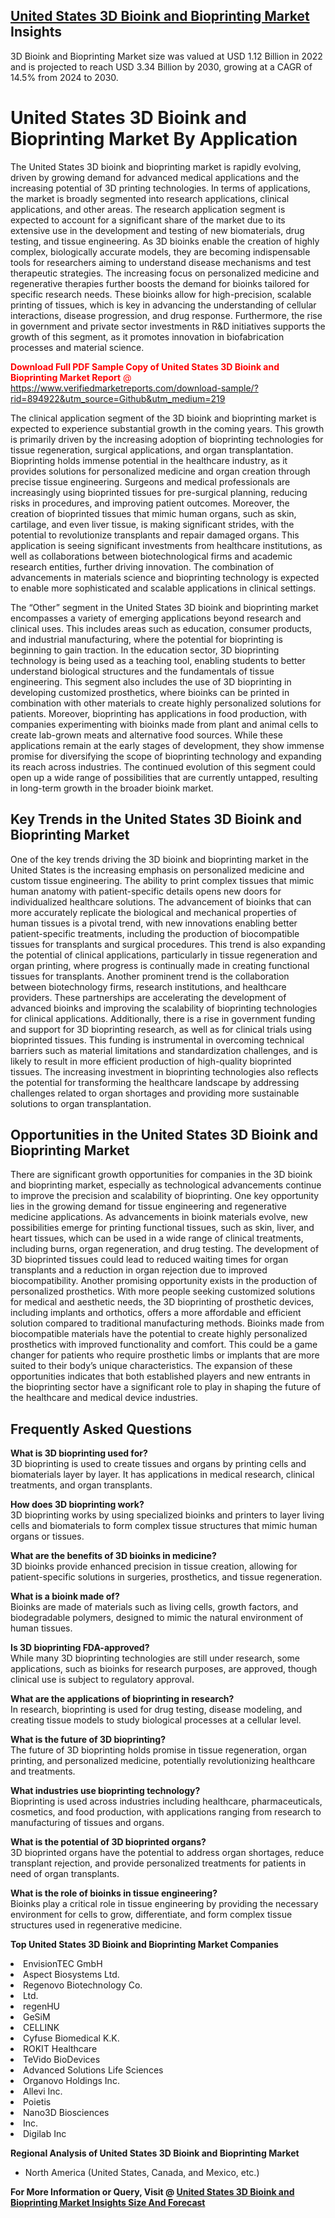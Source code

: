 <h2><a href="https://www.verifiedmarketreports.com/download-sample/?rid=894922&amp;utm_source=Github&amp;utm_medium=219" target="_blank">United States 3D Bioink and Bioprinting Market</a> Insights</h2><p>3D Bioink and Bioprinting Market size was valued at USD 1.12 Billion in 2022 and is projected to reach USD 3.34 Billion by 2030, growing at a CAGR of 14.5% from 2024 to 2030.</p><p><h1>United States 3D Bioink and Bioprinting Market By Application</h1> <p>The United States 3D bioink and bioprinting market is rapidly evolving, driven by growing demand for advanced medical applications and the increasing potential of 3D printing technologies. In terms of applications, the market is broadly segmented into research applications, clinical applications, and other areas. The research application segment is expected to account for a significant share of the market due to its extensive use in the development and testing of new biomaterials, drug testing, and tissue engineering. As 3D bioinks enable the creation of highly complex, biologically accurate models, they are becoming indispensable tools for researchers aiming to understand disease mechanisms and test therapeutic strategies. The increasing focus on personalized medicine and regenerative therapies further boosts the demand for bioinks tailored for specific research needs. These bioinks allow for high-precision, scalable printing of tissues, which is key in advancing the understanding of cellular interactions, disease progression, and drug response. Furthermore, the rise in government and private sector investments in R&D initiatives supports the growth of this segment, as it promotes innovation in biofabrication processes and material science. <p><span class=""><span style="color: #ff0000;"><strong>Download Full PDF Sample Copy of United States 3D Bioink and Bioprinting Market Report</strong> @ </span><a href="https://www.verifiedmarketreports.com/download-sample/?rid=894922&amp;utm_source=Github&amp;utm_medium=219" target="_blank">https://www.verifiedmarketreports.com/download-sample/?rid=894922&amp;utm_source=Github&amp;utm_medium=219</a></span></p> </p> <p>The clinical application segment of the 3D bioink and bioprinting market is expected to experience substantial growth in the coming years. This growth is primarily driven by the increasing adoption of bioprinting technologies for tissue regeneration, surgical applications, and organ transplantation. Bioprinting holds immense potential in the healthcare industry, as it provides solutions for personalized medicine and organ creation through precise tissue engineering. Surgeons and medical professionals are increasingly using bioprinted tissues for pre-surgical planning, reducing risks in procedures, and improving patient outcomes. Moreover, the creation of bioprinted tissues that mimic human organs, such as skin, cartilage, and even liver tissue, is making significant strides, with the potential to revolutionize transplants and repair damaged organs. This application is seeing significant investments from healthcare institutions, as well as collaborations between biotechnological firms and academic research entities, further driving innovation. The combination of advancements in materials science and bioprinting technology is expected to enable more sophisticated and scalable applications in clinical settings. </p> <p>The “Other” segment in the United States 3D bioink and bioprinting market encompasses a variety of emerging applications beyond research and clinical uses. This includes areas such as education, consumer products, and industrial manufacturing, where the potential for bioprinting is beginning to gain traction. In the education sector, 3D bioprinting technology is being used as a teaching tool, enabling students to better understand biological structures and the fundamentals of tissue engineering. This segment also includes the use of 3D bioprinting in developing customized prosthetics, where bioinks can be printed in combination with other materials to create highly personalized solutions for patients. Moreover, bioprinting has applications in food production, with companies experimenting with bioinks made from plant and animal cells to create lab-grown meats and alternative food sources. While these applications remain at the early stages of development, they show immense promise for diversifying the scope of bioprinting technology and expanding its reach across industries. The continued evolution of this segment could open up a wide range of possibilities that are currently untapped, resulting in long-term growth in the broader bioink market. </p> <h2>Key Trends in the United States 3D Bioink and Bioprinting Market</h2> <p>One of the key trends driving the 3D bioink and bioprinting market in the United States is the increasing emphasis on personalized medicine and custom tissue engineering. The ability to print complex tissues that mimic human anatomy with patient-specific details opens new doors for individualized healthcare solutions. The advancement of bioinks that can more accurately replicate the biological and mechanical properties of human tissues is a pivotal trend, with new innovations enabling better patient-specific treatments, including the production of biocompatible tissues for transplants and surgical procedures. This trend is also expanding the potential of clinical applications, particularly in tissue regeneration and organ printing, where progress is continually made in creating functional tissues for transplants. Another prominent trend is the collaboration between biotechnology firms, research institutions, and healthcare providers. These partnerships are accelerating the development of advanced bioinks and improving the scalability of bioprinting technologies for clinical applications. Additionally, there is a rise in government funding and support for 3D bioprinting research, as well as for clinical trials using bioprinted tissues. This funding is instrumental in overcoming technical barriers such as material limitations and standardization challenges, and is likely to result in more efficient production of high-quality bioprinted tissues. The increasing investment in bioprinting technologies also reflects the potential for transforming the healthcare landscape by addressing challenges related to organ shortages and providing more sustainable solutions to organ transplantation. </p> <h2>Opportunities in the United States 3D Bioink and Bioprinting Market</h2> <p>There are significant growth opportunities for companies in the 3D bioink and bioprinting market, especially as technological advancements continue to improve the precision and scalability of bioprinting. One key opportunity lies in the growing demand for tissue engineering and regenerative medicine applications. As advancements in bioink materials evolve, new possibilities emerge for printing functional tissues, such as skin, liver, and heart tissues, which can be used in a wide range of clinical treatments, including burns, organ regeneration, and drug testing. The development of 3D bioprinted tissues could lead to reduced waiting times for organ transplants and a reduction in organ rejection due to improved biocompatibility. Another promising opportunity exists in the production of personalized prosthetics. With more people seeking customized solutions for medical and aesthetic needs, the 3D bioprinting of prosthetic devices, including implants and orthotics, offers a more affordable and efficient solution compared to traditional manufacturing methods. Bioinks made from biocompatible materials have the potential to create highly personalized prosthetics with improved functionality and comfort. This could be a game changer for patients who require prosthetic limbs or implants that are more suited to their body’s unique characteristics. The expansion of these opportunities indicates that both established players and new entrants in the bioprinting sector have a significant role to play in shaping the future of the healthcare and medical device industries. </p> <h2>Frequently Asked Questions</h2> <p><strong>What is 3D bioprinting used for?</strong><br>3D bioprinting is used to create tissues and organs by printing cells and biomaterials layer by layer. It has applications in medical research, clinical treatments, and organ transplants.</p> <p><strong>How does 3D bioprinting work?</strong><br>3D bioprinting works by using specialized bioinks and printers to layer living cells and biomaterials to form complex tissue structures that mimic human organs or tissues.</p> <p><strong>What are the benefits of 3D bioinks in medicine?</strong><br>3D bioinks provide enhanced precision in tissue creation, allowing for patient-specific solutions in surgeries, prosthetics, and tissue regeneration.</p> <p><strong>What is a bioink made of?</strong><br>Bioinks are made of materials such as living cells, growth factors, and biodegradable polymers, designed to mimic the natural environment of human tissues.</p> <p><strong>Is 3D bioprinting FDA-approved?</strong><br>While many 3D bioprinting technologies are still under research, some applications, such as bioinks for research purposes, are approved, though clinical use is subject to regulatory approval.</p> <p><strong>What are the applications of bioprinting in research?</strong><br>In research, bioprinting is used for drug testing, disease modeling, and creating tissue models to study biological processes at a cellular level.</p> <p><strong>What is the future of 3D bioprinting?</strong><br>The future of 3D bioprinting holds promise in tissue regeneration, organ printing, and personalized medicine, potentially revolutionizing healthcare and treatments.</p> <p><strong>What industries use bioprinting technology?</strong><br>Bioprinting is used across industries including healthcare, pharmaceuticals, cosmetics, and food production, with applications ranging from research to manufacturing of tissues and organs.</p> <p><strong>What is the potential of 3D bioprinted organs?</strong><br>3D bioprinted organs have the potential to address organ shortages, reduce transplant rejection, and provide personalized treatments for patients in need of organ transplants.</p> <p><strong>What is the role of bioinks in tissue engineering?</strong><br>Bioinks play a critical role in tissue engineering by providing the necessary environment for cells to grow, differentiate, and form complex tissue structures used in regenerative medicine.</p> </p><p><strong>Top United States 3D Bioink and Bioprinting Market Companies</strong></p><div data-test-id=""><p><li>EnvisionTEC GmbH</li><li> Aspect Biosystems Ltd.</li><li> Regenovo Biotechnology Co.</li><li> Ltd.</li><li> regenHU</li><li> GeSiM</li><li> CELLINK</li><li> Cyfuse Biomedical K.K.</li><li> ROKIT Healthcare</li><li> TeVido BioDevices</li><li> Advanced Solutions Life Sciences</li><li> Organovo Holdings Inc.</li><li> Allevi Inc.</li><li> Poietis</li><li> Nano3D Biosciences</li><li> Inc.</li><li> Digilab Inc</li></p><div><strong>Regional Analysis of&nbsp;United States 3D Bioink and Bioprinting Market</strong></div><ul><li dir="ltr"><p dir="ltr">North America&nbsp;(United States, Canada, and Mexico, etc.)</p></li></ul><p><strong>For More Information or Query, Visit @&nbsp;</strong><strong><a href="https://www.verifiedmarketreports.com/product/3d-bioink-and-bioprinting-market/?utm_source=Github&amp;utm_medium=219" target="_blank">United States 3D Bioink and Bioprinting Market Insights Size And Forecast</a></strong></p></div>
